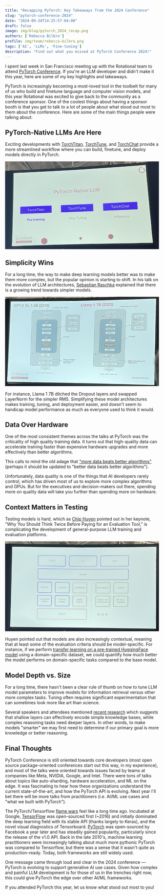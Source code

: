 ```yaml
---
title: "Recapping PyTorch: Key Takeaways from the 2024 Conference"
slug: "pytorch-conference-2024"
date: "2024-09-24T14:25:57-04:00"
draft: false
image: img/blog/pytorch_2024_recap.png
authors: ['Rebecca Bilbro']
profile: img/team/rebecca-bilbro.png
tags: ['AI', 'LLMs', 'Fine-tuning']
description: "Find out what you missed at PyTorch Conference 2024!"
---
```


I spent last week in San Francisco meeting up with the Rotational team to attend [PyTorch Conference](https://events.linuxfoundation.org/pytorch-conference/). If you're an LLM developer and didn't make it this year, here are some of my key highlights and takeaways.

<!--more-->

PyTorch is increasingly becoming a most-loved tool in the toolbelt for many of us who build and finetune language and computer vision models, and this year Rotational was excited to give back to the community as a conference sponsor. One of the coolest things about having a sponsor booth is that you get to talk to a lot of people about what stood out most to them about the conference.  Here are some of the main things people were talking about:

## PyTorch-Native LLMs Are Here

Exciting developments with [TorchTitan](https://github.com/pytorch/torchtitan), [TorchTune](https://github.com/pytorch/torchtune), and [TorchChat](https://github.com/pytorch/torchchat) provide a more streamlined workflow where you can build, finetune, and deploy models directly in PyTorch.

![Towards a PyTorch-Native Workflow](img/blog/pytorch-native-workflow.png)


## Simplicity Wins

For a long time, the way to make deep learning models better was to make them more complex, but the popular opinion is starting to shift. In his talk on the evolution of LLM architectures, [Sebastian Raschka](https://pytorch2024.sched.com/event/1iw0K/keynote-navigating-the-architectural-timeline-of-llms-sebastian-raschka-staff-research-engineer-lightning-ai?iframe=no&w=100%&sidebar=yes&bg=no) explained that there is a growing trend towards simpler models.

![The Evolution of LLMs: Towards Simplicity](img/blog/llm-architecture-evolution.png)

For instance, Llama 1 7B ditched the Dropout layers and swapped LayerNorm for the simpler RMS. Simplifying these model architectures makes training, tuning, and deployment easier, and doesn't seem to handicap model performance as much as everyone used to think it would.

## Data Over Hardware

One of the most consistent themes across the talks at PyTorch was the criticality of high quality training data. It turns out that high-quality data can accelerate training faster than expensive hardware upgrades and more effectively than better algorithms.

This calls to mind the old adage that ["more data beats better algorithms"](https://anand.typepad.com/datawocky/2008/03/more-data-usual.html) (perhaps it should be updated to "better data beats better algorithms").

Unfortunately, data quality is one of the things that AI developers rarely control, which has driven most of us to explore more complex algorithms and GPUs. But for the executives and decision-makers out there, spending more on quality data will take you further than spending more on hardware.

## Context Matters in Testing

Testing models is hard, which as [Chip Huyen](https://huyenchip.com/) pointed out in her keynote, "Why You Should Think Twice Before Paying for an Evaluation Tool," is complicating the development of general-purpose LLM training and evaluation platforms.

![Testing LLMs is hard](img/blog/evaluation.png)

Huyen pointed out that models are also increasingly contextual, meaning that at least some of the evaluation criteria should be model-specific. For instance, if we perform [transfer learning on a pre-trained HuggingFace model](https://youtu.be/NdNh9OIj33Y?si=FluA9OLH-iGcHm86) using a domain-specific dataset, we could quantify how much better the model performs on domain-specific tasks compared to the base model.

## Model Depth vs. Size

For a long time, there hasn't been a clear rule of thumb on how to tune LLM model parameters to improve models for information retrieval versus other more complex tasks. Tuning often requires significant experimentation that can sometimes look more like art than science.

Several speakers and attendees mentioned [recent research](https://arxiv.org/pdf/2404.07066) which suggests that shallow layers can effectively encode simple knowledge bases, while complex reasoning tasks need deeper layers. In other words, to make models "smarter" we may first need to determine if our primary goal is more knowledge or better reasoning.

## Final Thoughts

PyTorch Conference is still oriented towards core developers (most open source package-oriented conferences start out this way, in my experience), and most of the talks were oriented towards issues faced by teams at companies like Meta, NVIDIA, Google, and Intel. There were tons of talks about topics like auto-sharding, hardware acceleration, and ML on the edge. It was fascinating to hear how these organizations understand the current state-of-the-art, and how the PyTorch API is evolving. Next year I'll bet there will be more talks from practitioners (i.e. AI/ML use cases and "what we built with PyTorch").

The PyTorch/Tensorflow [flame wars](https://x.com/fchollet/status/1348664247388049416) feel like a long time ago. Incubated at Google, [TensorFlow](https://www.tensorflow.org/) was open-sourced first (~2016) and initially dominated the deep learning field with its stable API (thanks largely to Keras), and the novel visual diagnostics of Tensorboard. [PyTorch](https://github.com/pytorch/pytorch) was open-sourced by Facebook a year later and has steadily gained popularity, particularly since the release of the v1.0 API. Back in the late 2010's, machine learning practitioners were increasingly talking about much more pythonic PyTorch was compared to Tensorflow, but there was a sense that it wasn't quite as production-ready. Today, both frameworks are still widely used.

One message came through loud and clear in the 2024 conference &mdash; PyTorch is evolving to support generative AI use cases. Given how complex and painful LLM development is for those of us in the trenches right now, this could give PyTorch the edge over other AI/ML frameworks.

If you attended PyTorch this year, let us know what stood out most to you!